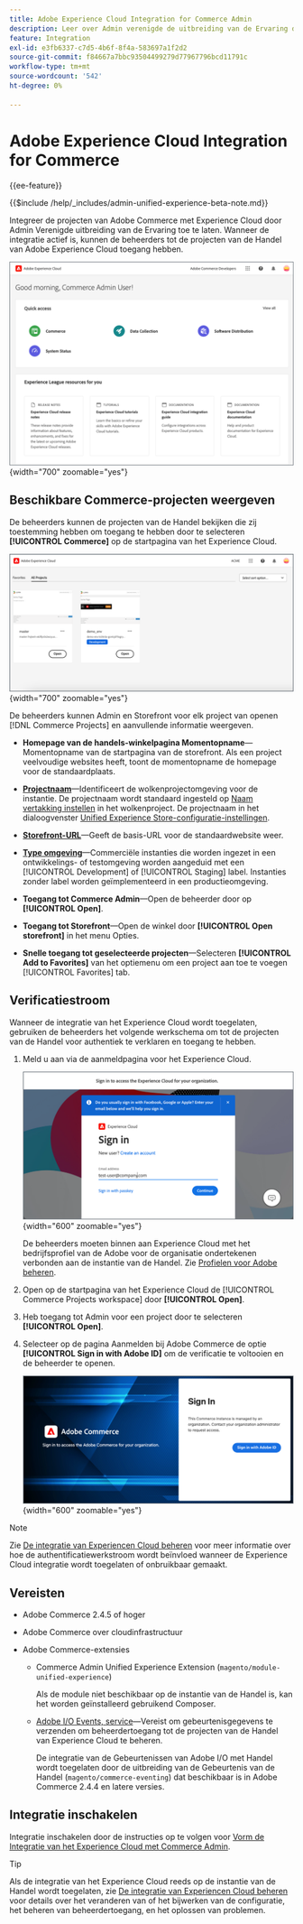 ```yaml
---
title: Adobe Experience Cloud Integration for Commerce Admin
description: Leer over Admin verenigde de uitbreiding van de Ervaring die Handel met Experience Cloud integreert zodat de klanten tot de projecten van de Handel van de homepage van het Experience Cloud kunnen toegang hebben.
feature: Integration
exl-id: e3fb6337-c7d5-4b6f-8f4a-583697a1f2d2
source-git-commit: f84667a7bbc93504499279d77967796bcd11791c
workflow-type: tm+mt
source-wordcount: '542'
ht-degree: 0%

---
```


# Adobe Experience Cloud Integration for Commerce

{{ee-feature}}

{{$include /help/_includes/admin-unified-experience-beta-note.md}}

Integreer de projecten van Adobe Commerce met Experience Cloud door Admin Verenigde uitbreiding van de Ervaring toe te laten. Wanneer de integratie actief is, kunnen de beheerders tot de projecten van de Handel van Adobe Experience Cloud toegang hebben.

![Access Commerce vanaf de homepage van het Experience Cloud](./assets/admin-uex-home-page.png){width="700" zoomable="yes"}

## Beschikbare Commerce-projecten weergeven

De beheerders kunnen de projecten van de Handel bekijken die zij toestemming hebben om toegang te hebben door te selecteren **[!UICONTROL Commerce]** op de startpagina van het Experience Cloud.

![Werkruimte voor handelsprojecten op Experience Cloud](./assets/admin-uex-commerce-projects-home.png){width="700" zoomable="yes"}

De beheerders kunnen Admin en Storefront voor elk project van openen [!DNL Commerce Projects] en aanvullende informatie weergeven.

- **Homepage van de handels-winkelpagina Momentopname**—Momentopname van de startpagina van de storefront. Als een project veelvoudige websites heeft, toont de momentopname de homepage voor de standaardplaats.

- **[Projectnaam](https://experienceleague.adobe.com/docs/commerce-cloud-service/user-guide/architecture/pro-develop-deploy-workflow.html)**—Identificeert de wolkenprojectomgeving voor de instantie. De projectnaam wordt standaard ingesteld op [Naam vertakking instellen](https://experienceleague.adobe.com/docs/commerce-cloud-service/user-guide/project/console-branches.html) in het wolkenproject. De projectnaam in het dialoogvenster [Unified Experience Store-configuratie-instellingen](admin-unified-experience-integration-manage.md#manage-the-integration-from-the-admin).

- **[Storefront-URL](../stores-purchase/store-urls.md)**—Geeft de basis-URL voor de standaardwebsite weer.

- **[Type omgeving](https://experienceleague.adobe.com/docs/commerce-cloud-service/user-guide/architecture/pro-develop-deploy-workflow.html)**—Commerciële instanties die worden ingezet in een ontwikkelings- of testomgeving worden aangeduid met een [!UICONTROL Development] of [!UICONTROL Staging] label. Instanties zonder label worden geïmplementeerd in een productieomgeving.

- **Toegang tot Commerce Admin**—Open de beheerder door op **[!UICONTROL Open]**.

- **Toegang tot Storefront**—Open de winkel door **[!UICONTROL Open storefront]** in het menu Opties.

- **Snelle toegang tot geselecteerde projecten**—Selecteren **[!UICONTROL Add to Favorites]** van het optiemenu om een project aan toe te voegen [!UICONTROL Favorites] tab.

## Verificatiestroom

Wanneer de integratie van het Experience Cloud wordt toegelaten, gebruiken de beheerders het volgende werkschema om tot de projecten van de Handel voor authentiek te verklaren en toegang te hebben.

1. Meld u aan via de aanmeldpagina voor het Experience Cloud.

   ![Pagina Aanmelden bij Experience Cloud](./assets/admin-uex-experience-cloud-login.png){width="600" zoomable="yes"}

   De beheerders moeten binnen aan Experience Cloud met het bedrijfsprofiel van de Adobe voor de organisatie ondertekenen verbonden aan de instantie van de Handel. Zie [Profielen voor Adobe beheren](https://helpx.adobe.com/enterprise/using/manage-adobe-profiles.html).

1. Open op de startpagina van het Experience Cloud de [!UICONTROL Commerce Projects workspace] door **[!UICONTROL Open]**.

1. Heb toegang tot Admin voor een project door te selecteren **[!UICONTROL Open]**.

1. Selecteer op de pagina Aanmelden bij Adobe Commerce de optie **[!UICONTROL Sign in with Adobe ID]** om de verificatie te voltooien en de beheerder te openen.

   ![Adobe Commerce-aanmeldpagina](./assets/admin-adobeid-login.png){width="600" zoomable="yes"}

>[!NOTE]
>
>Zie [De integratie van Experiencen Cloud beheren](admin-unified-experience-integration-manage.md) voor meer informatie over hoe de authentificatiewerkstroom wordt beïnvloed wanneer de Experience Cloud integratie wordt toegelaten of onbruikbaar gemaakt.

## Vereisten

- Adobe Commerce 2.4.5 of hoger
- Adobe Commerce over cloudinfrastructuur
- Adobe Commerce-extensies

   - Commerce Admin Unified Experience Extension (`magento/module-unified-experience`)

     Als de module niet beschikbaar op de instantie van de Handel is, kan het worden geïnstalleerd gebruikend Composer.

   - [Adobe I/O Events, service](https://developer.adobe.com/commerce/extensibility/events/)—Vereist om gebeurtenisgegevens te verzenden om beheerdertoegang tot de projecten van de Handel van Experience Cloud te beheren.

     De integratie van de Gebeurtenissen van Adobe I/O met Handel wordt toegelaten door de uitbreiding van de Gebeurtenis van de Handel (`magento/commerce-eventing`) dat beschikbaar is in Adobe Commerce 2.4.4 en latere versies.

## Integratie inschakelen

Integratie inschakelen door de instructies op te volgen voor [Vorm de Integratie van het Experience Cloud met Commerce Admin](admin-unified-experience-integration-configure.md).

>[!TIP]
>
>Als de integratie van het Experience Cloud reeds op de instantie van de Handel wordt toegelaten, zie [De integratie van Experiencen Cloud beheren](admin-unified-experience-integration-manage.md) voor details over het veranderen van of het bijwerken van de configuratie, het beheren van beheerdertoegang, en het oplossen van problemen.
